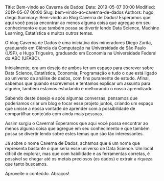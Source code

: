 Title: Bem-vindo ao Caverna de Dados!
Date: 2019-05-07 00:00
Modified: 2019-05-07 00:00
Slug: bem-vindo-ao-caverna-de-dados
Authors: hugo, diego
Summary: Bem-vindo ao Blog Caverna de Dados! Esperamos que aqui você possa encontrar ao menos alguma coisa que agregue em seu conhecimento e que também possa se divertir lendo Data Science, Machine Learning, Estatística e muitos outros temas.

O blog Caverna de Dados é uma iniciativa dos mineradores Diego Zurita, graduando em Ciência da Computação na Universidade de São Paulo (USP), e Hugo Trigueiro, graduando em Economia na Universidade Federal do ABC (UFABC).

Inicialmente, era um desejo de ambos ter um espaço para escrever sobre Data Science, Estatística, Economia, Programação e tudo o que está ligado ao universo da análise de dados, com fins puramente de estudo. Afinal, sabemos que quando escrevemos e tentamos explicar um assunto para alguém, também estamos estudando e melhorando o nosso aprendizado.

Sabendo deste desejo e após algumas conversas, pensamos que poderíamos criar um blog e tocar esse projeto juntos, criando um espaço que unisse a nossa vontade de aprender com a possibilidade de compartilhar conteúdo com ainda mais pessoas.

Assim surgiu o Caverna! Esperamos que aqui você possa encontrar ao menos alguma coisa que agregue em seu conhecimento e que também possa se divertir lendo sobre estes temas que são tão interessantes.

Já sobre o nome Caverna de Dados, achamos que é um nome que representa bastante o que seria esse universo de Data Science. Um local difícil de explorar, mas que com habilidade e as ferramentas corretas, é possível se chegar até os metais preciosos (os dados) e extrair a riqueza que tanto buscamos.

Aproveite o conteúdo. Abraços!